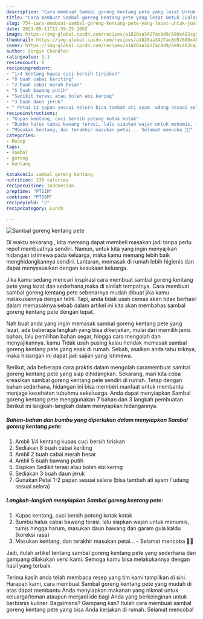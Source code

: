 ```yaml
---
description: "Cara membuat Sambal goreng kentang pete yang lezat Untuk Jualan"
title: "Cara membuat Sambal goreng kentang pete yang lezat Untuk Jualan"
slug: 754-cara-membuat-sambal-goreng-kentang-pete-yang-lezat-untuk-jualan
date: 2021-05-11T12:59:25.106Z
image: https://img-global.cpcdn.com/recipes/a1820aa3427ac8d9/680x482cq70/sambal-goreng-kentang-pete-foto-resep-utama.jpg
thumbnail: https://img-global.cpcdn.com/recipes/a1820aa3427ac8d9/680x482cq70/sambal-goreng-kentang-pete-foto-resep-utama.jpg
cover: https://img-global.cpcdn.com/recipes/a1820aa3427ac8d9/680x482cq70/sambal-goreng-kentang-pete-foto-resep-utama.jpg
author: Virgie Chandler
ratingvalue: 3.1
reviewcount: 8
recipeingredient:
- "1/4 kentang kupas cuci bersih tiriskan"
- "8 buah cabai keriting"
- "2 buah cabai merah besar"
- "5 buah bawang putih"
- "Sedikit terasi atau boleh ebi kering"
- "3 buah daun jeruk"
- " Petai 12 papan sesuai selera bisa tambah ati ayam  udang sesuai selera"
recipeinstructions:
- "Kupas kentang, cuci bersih potong kotak kotak"
- "Bumbu halus cabai bawang terasi, lalu siapkan wajan untuk menumis, tumis hingga harum, masukan daun bawang dan garam gula kaldu (koreksi rasa)"
- "Masukan kentang, dan terakhir masukan petai... Selamat mencoba 👌🏼"
categories:
- Resep
tags:
- sambal
- goreng
- kentang

katakunci: sambal goreng kentang 
nutrition: 238 calories
recipecuisine: Indonesian
preptime: "PT11M"
cooktime: "PT56M"
recipeyield: "2"
recipecategory: Lunch

---
```



![Sambal goreng kentang pete](https://img-global.cpcdn.com/recipes/a1820aa3427ac8d9/680x482cq70/sambal-goreng-kentang-pete-foto-resep-utama.jpg)

Di waktu  sekarang , kita memang dapat membeli masakan jadi tanpa perlu repot membuatnya sendiri. Namun, untuk kita yang ingin menyajikan hidangan istimewa pada keluarga, maka kamu memang lebih baik menghidangkannya sendiri. Lantaran, memasak di rumah lebih higienis dan dapat menyesuaikan dengan kesukaan keluarga.

Jika kamu sedang mencari inspirasi cara membuat sambal goreng kentang pete yang lezat dan sederhana,maka di sinilah tempatnya. Cara membuat sambal goreng kentang pete  sebenarnya mudah dibuat jika kamu melakukannya dengan teliti. Tapi, anda tidak usah cemas akan tidak berhasil dalam memasaknya 
sebab dalam artikel ini kita akan membahas sambal goreng kentang pete dengan tepat.  



Nah buat anda yang ingin memasak sambal goreng kentang pete yang lezat, ada beberapa langkah yang bisa dikerjakan, mulai dari memilih jenis bahan, lalu pemilihan bahan segar, hingga cara mengolah dan menyajikannya. kamu Tidak usah pusing kalau hendak memasak sambal goreng kentang pete yang enak di rumah. Sebab, asalkan anda  tahu triknya, maka hidangan ini dapat jadi sajian yang istimewa.

Berikut, ada beberapa cara praktis  dalam mengolah caramembuat sambal goreng kentang pete yang siap dihidangkan. Sekarang, mari kita coba kreasikan sambal goreng kentang pete sendiri di rumah. Tetap dengan bahan sederhana, hidangan ini bisa memberi manfaat untuk membantu menjaga kesehatan tubuhmu sekeluarga. Anda dapat menyiapkan Sambal goreng kentang pete menggunakan 7 bahan dan 3 langkah pembuatan. Berikut ini langkah-langkah dalam menyiapkan hidangannya.

<!--inarticleads1-->

##### Bahan-bahan dan bumbu yang diperlukan dalam menyiapkan Sambal goreng kentang pete:

1. Ambil 1/4 kentang kupas cuci bersih tiriskan
1. Sediakan 8 buah cabai keriting
1. Ambil 2 buah cabai merah besar
1. Ambil 5 buah bawang putih
1. Siapkan Sedikit terasi atau boleh ebi kering
1. Sediakan 3 buah daun jeruk
1. Gunakan  Petai 1-2 papan sesuai selera (bisa tambah ati ayam / udang sesuai selera)




<!--inarticleads2-->

##### Langkah-langkah menyiapkan Sambal goreng kentang pete:

1. Kupas kentang, cuci bersih potong kotak kotak
1. Bumbu halus cabai bawang terasi, lalu siapkan wajan untuk menumis, tumis hingga harum, masukan daun bawang dan garam gula kaldu (koreksi rasa)
1. Masukan kentang, dan terakhir masukan petai... - Selamat mencoba 👌🏼




Jadi, itulah artikel tentang  sambal goreng kentang pete  yang sederhana dan gampang dilakukan versi kami. Semoga kamu bisa melakukannya dengan hasil yang terbaik. 

Terima kasih anda telah membaca resep yang tim kami tampilkan di sini. Harapan kami, cara membuat  Sambal goreng kentang pete yang mudah di atas dapat membantu Anda menyiapkan makanan yang nikmat untuk keluarga/teman ataupun menjadi ide bagi Anda yang berkeinginan untuk berbisnis kuliner. Bagaimana? Gampang kan? Itulah cara membuat sambal goreng kentang pete yang bisa Anda kerjakan di rumah. Selamat mencoba!

